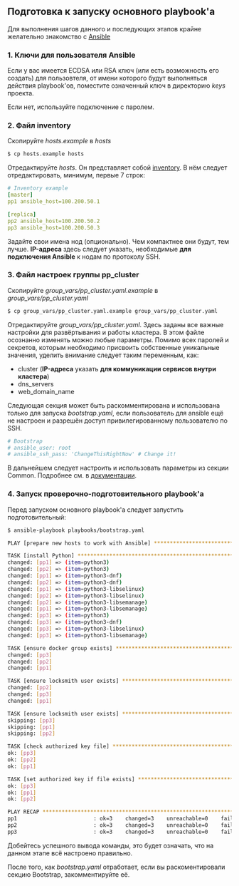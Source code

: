 ## Подготовка к запуску основного playbook'а

Для выполнения шагов данного и последующих этапов крайне желательно знакомство
с [Ansible](https://docs.ansible.com/ansible/latest/index.html)

### 1. Ключи для пользователя Ansible

Если у вас имеется ECDSA или RSA ключ (или есть возможность его создать)
для пользовтеля, от имени которого будут выполняться действия playbook'ов,
поместите означенный ключ в директорию *keys* проекта.

Если нет, используйте подключение с паролем.

### 2. Файл inventory

Скопируйте *hosts.example* в *hosts*

```bash
$ cp hosts.example hosts
```

Отредактируйте *hosts*. Он представляет собой [inventory](https://docs.ansible.com/ansible/latest/user_guide/intro_inventory.html#intro-inventory).
В нём следует отредактировать, минимум, первые 7 строк:

```yaml
# Inventory example
[master]
pp1 ansible_host=100.200.50.1

[replica]
pp2 ansible_host=100.200.50.2
pp3 ansible_host=100.200.50.3

```

Задайте свои имена нод (опционально). Чем компактнее они будут, тем лучше.
**IP-адреса** здесь следует указать, необходимые **для подключения Ansible**
к нодам по протоколу SSH.

### 3. Файл настроек группы pp_cluster

Скопируйте *group_vars/pp_cluster.yaml.example* в *group_vars/pp_cluster.yaml*

```bash
$ cp group_vars/pp_cluster.yaml.example group_vars/pp_cluster.yaml
```

Отредактируйте *group_vars/pp_cluster.yaml*. Здесь заданы все важные настройки
для развёртывания и работы кластера. В этом файле осознанно изменять можно
любые параметры. Помимо всех паролей и секретов, которым необходимо присвоить
собственные уникальные значения, уделить внимание следует таким переменным,
как:

* cluster (**IP-адреса** указать **для коммуникации сервисов внутри кластера**)
* dns_servers
* web_domain_name

Следующая секция может быть раскомментирована и использована только для запуска
*bootstrap.yaml*, если пользователь для ansible ещё не настроен и разрешён
доступ привилегированному пользователю по SSH.

```yaml
# Bootstrap
# ansible_user: root
# ansible_ssh_pass: 'ChangeThisRightNow' # Change it!
```

В дальнейшем следует настроить и использовать параметры из секции Common.
Подробнее см. в [документации](https://docs.ansible.com/ansible/latest/reference_appendices/special_variables.html#connection-variables).

### 4. Запуск проверочно-подготовительного playbook'а

Перед запуском основного playbook'а следует запустить подготовительный:

```bash
$ ansible-playbook playbooks/bootstrap.yaml

PLAY [prepare new hosts to work with Ansible] ****************************************************************

TASK [install Python] ****************************************************************************************
changed: [pp1] => (item=python3)
changed: [pp2] => (item=python3)
changed: [pp1] => (item=python3-dnf)
changed: [pp2] => (item=python3-dnf)
changed: [pp1] => (item=python3-libselinux)
changed: [pp2] => (item=python3-libselinux)
changed: [pp2] => (item=python3-libsemanage)
changed: [pp1] => (item=python3-libsemanage)
changed: [pp3] => (item=python3)
changed: [pp3] => (item=python3-dnf)
changed: [pp3] => (item=python3-libselinux)
changed: [pp3] => (item=python3-libsemanage)

TASK [ensure docker group exists] ****************************************************************************
changed: [pp3]
changed: [pp2]
changed: [pp1]

TASK [ensure locksmith user exists] **************************************************************************
changed: [pp2]
changed: [pp3]
changed: [pp1]

TASK [ensure locksmith user exists] **************************************************************************
skipping: [pp3]
skipping: [pp1]
skipping: [pp2]

TASK [check authorized key file] *****************************************************************************
ok: [pp3]
ok: [pp2]
ok: [pp1]

TASK [set authorized key if file exists] *********************************************************************
ok: [pp3]
ok: [pp1]
ok: [pp2]

PLAY RECAP ***************************************************************************************************
pp1                        : ok=3    changed=3    unreachable=0    failed=0    skipped=1    rescued=0    ignored=0
pp2                        : ok=3    changed=3    unreachable=0    failed=0    skipped=1    rescued=0    ignored=0
pp3                        : ok=3    changed=3    unreachable=0    failed=0    skipped=1    rescued=0    ignored=0

```

Добейтесь успешного вывода команды, это будет означать, что на данном
этапе всё настроено правильно.

После того, как *bootstrap.yaml* отработает, если вы раскоментировали секцию Bootstrap, закомментируйте её.
